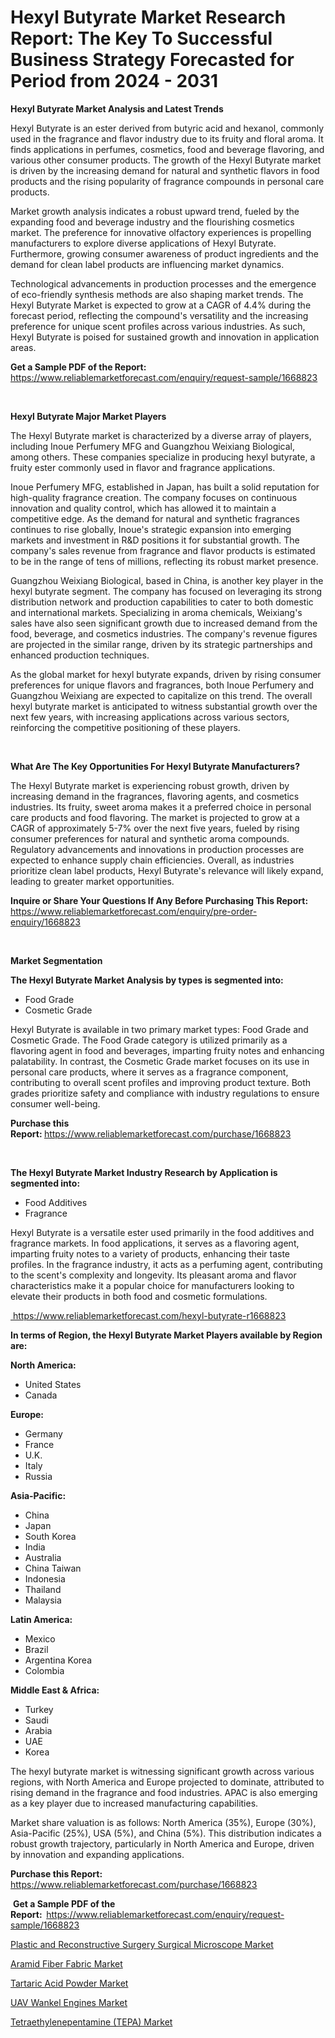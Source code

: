 <p><h1>Hexyl Butyrate Market Research Report: The Key To Successful Business Strategy Forecasted for Period from 2024 - 2031</h1></p><p><strong>Hexyl Butyrate Market Analysis and Latest Trends</strong></p>
<p><p>Hexyl Butyrate is an ester derived from butyric acid and hexanol, commonly used in the fragrance and flavor industry due to its fruity and floral aroma. It finds applications in perfumes, cosmetics, food and beverage flavoring, and various other consumer products. The growth of the Hexyl Butyrate market is driven by the increasing demand for natural and synthetic flavors in food products and the rising popularity of fragrance compounds in personal care products.</p><p>Market growth analysis indicates a robust upward trend, fueled by the expanding food and beverage industry and the flourishing cosmetics market. The preference for innovative olfactory experiences is propelling manufacturers to explore diverse applications of Hexyl Butyrate. Furthermore, growing consumer awareness of product ingredients and the demand for clean label products are influencing market dynamics.</p><p>Technological advancements in production processes and the emergence of eco-friendly synthesis methods are also shaping market trends. The Hexyl Butyrate Market is expected to grow at a CAGR of 4.4% during the forecast period, reflecting the compound's versatility and the increasing preference for unique scent profiles across various industries. As such, Hexyl Butyrate is poised for sustained growth and innovation in application areas.</p></p>
<p><strong>Get a Sample PDF of the Report:&nbsp;</strong> <a href="https://www.reliablemarketforecast.com/enquiry/request-sample/1668823?utm_campaign=1102&utm_medium=2&utm_source=Github&utm_content=ia&utm_term=10112024&utm_id=hexyl-butyrate">https://www.reliablemarketforecast.com/enquiry/request-sample/1668823</a></p>
<p>&nbsp;</p>
<p><strong>Hexyl Butyrate Major Market Players</strong></p>
<p><p>The Hexyl Butyrate market is characterized by a diverse array of players, including Inoue Perfumery MFG and Guangzhou Weixiang Biological, among others. These companies specialize in producing hexyl butyrate, a fruity ester commonly used in flavor and fragrance applications.</p><p>Inoue Perfumery MFG, established in Japan, has built a solid reputation for high-quality fragrance creation. The company focuses on continuous innovation and quality control, which has allowed it to maintain a competitive edge. As the demand for natural and synthetic fragrances continues to rise globally, Inoue's strategic expansion into emerging markets and investment in R&D positions it for substantial growth. The company's sales revenue from fragrance and flavor products is estimated to be in the range of tens of millions, reflecting its robust market presence.</p><p>Guangzhou Weixiang Biological, based in China, is another key player in the hexyl butyrate segment. The company has focused on leveraging its strong distribution network and production capabilities to cater to both domestic and international markets. Specializing in aroma chemicals, Weixiang's sales have also seen significant growth due to increased demand from the food, beverage, and cosmetics industries. The company's revenue figures are projected in the similar range, driven by its strategic partnerships and enhanced production techniques.</p><p>As the global market for hexyl butyrate expands, driven by rising consumer preferences for unique flavors and fragrances, both Inoue Perfumery and Guangzhou Weixiang are expected to capitalize on this trend. The overall hexyl butyrate market is anticipated to witness substantial growth over the next few years, with increasing applications across various sectors, reinforcing the competitive positioning of these players.</p></p>
<p>&nbsp;</p>
<p><strong>What Are The Key Opportunities For Hexyl Butyrate Manufacturers?</strong></p>
<p><p>The Hexyl Butyrate market is experiencing robust growth, driven by increasing demand in the fragrances, flavoring agents, and cosmetics industries. Its fruity, sweet aroma makes it a preferred choice in personal care products and food flavoring. The market is projected to grow at a CAGR of approximately 5-7% over the next five years, fueled by rising consumer preferences for natural and synthetic aroma compounds. Regulatory advancements and innovations in production processes are expected to enhance supply chain efficiencies. Overall, as industries prioritize clean label products, Hexyl Butyrate's relevance will likely expand, leading to greater market opportunities.</p></p>
<p><strong>Inquire or Share Your Questions If Any Before Purchasing This Report:</strong> <a href="https://www.reliablemarketforecast.com/enquiry/pre-order-enquiry/1668823?utm_campaign=1102&utm_medium=2&utm_source=Github&utm_content=ia&utm_term=10112024&utm_id=hexyl-butyrate">https://www.reliablemarketforecast.com/enquiry/pre-order-enquiry/1668823</a></p>
<p>&nbsp;</p>
<p><strong>Market Segmentation</strong></p>
<p><strong>The Hexyl Butyrate Market Analysis by types is segmented into:</strong></p>
<p><ul><li>Food Grade</li><li>Cosmetic Grade</li></ul></p>
<p><p>Hexyl Butyrate is available in two primary market types: Food Grade and Cosmetic Grade. The Food Grade category is utilized primarily as a flavoring agent in food and beverages, imparting fruity notes and enhancing palatability. In contrast, the Cosmetic Grade market focuses on its use in personal care products, where it serves as a fragrance component, contributing to overall scent profiles and improving product texture. Both grades prioritize safety and compliance with industry regulations to ensure consumer well-being.</p></p>
<p><strong>Purchase this Report:&nbsp;</strong><a href="https://www.reliablemarketforecast.com/purchase/1668823?utm_campaign=1102&utm_medium=2&utm_source=Github&utm_content=ia&utm_term=10112024&utm_id=hexyl-butyrate">https://www.reliablemarketforecast.com/purchase/1668823</a></p>
<p>&nbsp;</p>
<p><strong>The Hexyl Butyrate Market Industry Research by Application is segmented into:</strong></p>
<p><ul><li>Food Additives</li><li>Fragrance</li></ul></p>
<p><p>Hexyl Butyrate is a versatile ester used primarily in the food additives and fragrance markets. In food applications, it serves as a flavoring agent, imparting fruity notes to a variety of products, enhancing their taste profiles. In the fragrance industry, it acts as a perfuming agent, contributing to the scent's complexity and longevity. Its pleasant aroma and flavor characteristics make it a popular choice for manufacturers looking to elevate their products in both food and cosmetic formulations.</p></p>
<p><a href="https://www.reliablemarketforecast.com/hexyl-butyrate-r1668823?utm_campaign=1102&utm_medium=2&utm_source=Github&utm_content=ia&utm_term=10112024&utm_id=hexyl-butyrate">&nbsp;https://www.reliablemarketforecast.com/hexyl-butyrate-r1668823</a></p>
<p><strong>In terms of Region, the Hexyl Butyrate Market Players available by Region are:</strong></p>
<p>
    <p> <strong> North America: </strong>
        <ul>
            <li>United States</li>
            <li>Canada</li>
        </ul>
        </p> 
    <p> <strong> Europe: </strong>
        <ul>
            <li>Germany</li>
            <li>France</li>
            <li>U.K.</li>
            <li>Italy</li>
            <li>Russia</li>
        </ul>
        </p> 
    <p> <strong> Asia-Pacific: </strong>
        <ul>
            <li>China</li>
            <li>Japan</li>
            <li>South Korea</li>
            <li>India</li>
            <li>Australia</li>
            <li>China Taiwan</li>
            <li>Indonesia</li>
            <li>Thailand</li>
            <li>Malaysia</li>
        </ul>
        </p> 
    <p> <strong> Latin America: </strong>
        <ul>
            <li>Mexico</li>
            <li>Brazil</li>
            <li>Argentina Korea</li>
            <li>Colombia</li>
        </ul>
        </p> 
    <p> <strong> Middle East & Africa: </strong>
        <ul>
            <li>Turkey</li>
            <li>Saudi</li>
            <li>Arabia</li>
            <li>UAE</li>
            <li>Korea</li>
        </ul>
    </p>
    </p>
<p><p>The hexyl butyrate market is witnessing significant growth across various regions, with North America and Europe projected to dominate, attributed to rising demand in the fragrance and food industries. APAC is also emerging as a key player due to increased manufacturing capabilities. </p><p>Market share valuation is as follows: North America (35%), Europe (30%), Asia-Pacific (25%), USA (5%), and China (5%). This distribution indicates a robust growth trajectory, particularly in North America and Europe, driven by innovation and expanding applications.</p></p>
<p><strong>Purchase this Report: </strong><a href="https://www.reliablemarketforecast.com/purchase/1668823?utm_campaign=1102&utm_medium=2&utm_source=Github&utm_content=ia&utm_term=10112024&utm_id=hexyl-butyrate">https://www.reliablemarketforecast.com/purchase/1668823</a></p>
<p>&nbsp;<strong>Get a Sample PDF of the Report:&nbsp;&nbsp;</strong><a href="https://www.reliablemarketforecast.com/enquiry/request-sample/1668823?utm_campaign=1102&utm_medium=2&utm_source=Github&utm_content=ia&utm_term=10112024&utm_id=hexyl-butyrate">https://www.reliablemarketforecast.com/enquiry/request-sample/1668823</a></p>
<p><strong></strong></p>
<p><p><a href="https://issuu.com/reportprime-2/docs/plastic-and-reconstructive-surgery-_c1e9c050367478?utm_campaign=1102&utm_medium=2&utm_source=Github&utm_content=ia&utm_term=10112024&utm_id=hexyl-butyrate">Plastic and Reconstructive Surgery Surgical Microscope Market</a></p><p><a href="https://github.com/felipahorkby/Market-Research-Report-List-1/blob/main/aramid-fiber-fabric-market.md?utm_campaign=1102&utm_medium=2&utm_source=Github&utm_content=ia&utm_term=10112024&utm_id=hexyl-butyrate">Aramid Fiber Fabric Market</a></p><p><a href="https://github.com/vimar16th/Market-Research-Report-List-6/blob/main/tartaric-acid-powder-market.md?utm_campaign=1102&utm_medium=2&utm_source=Github&utm_content=ia&utm_term=10112024&utm_id=hexyl-butyrate">Tartaric Acid Powder Market</a></p><p><a href="https://www.linkedin.com/pulse/uav-wankel-engines-industry-resonance-10-amplification-across-uutlf?utm_campaign=1102&utm_medium=2&utm_source=Github&utm_content=ia&utm_term=10112024&utm_id=hexyl-butyrate">UAV Wankel Engines Market</a></p><p><a href="https://www.linkedin.com/pulse/emerging-tetraethylenepentamine-tepa-market-opportunities-analysis-yqnbf?utm_campaign=1102&utm_medium=2&utm_source=Github&utm_content=ia&utm_term=10112024&utm_id=hexyl-butyrate">Tetraethylenepentamine (TEPA) Market</a></p></p>